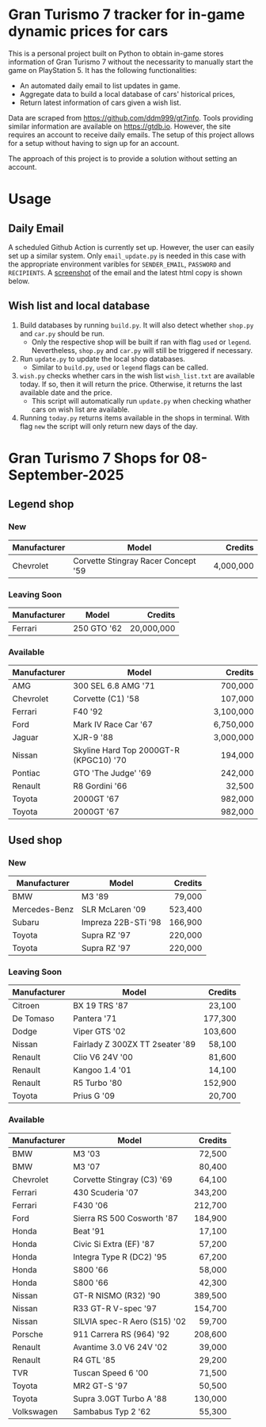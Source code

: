 # Gran Turismo 7 tracker for in-game dynamic prices for cars

This is a personal project built on Python to obtain in-game stores information of Gran Turismo 7 without the necessarity to manually start the game on PlayStation 5. It has the following functionalities:

- An automated daily email to list updates in game.
- Aggregate data to build a local database of cars' historical prices,
- Return latest information of cars given a wish list.

Data are scraped from https://github.com/ddm999/gt7info. Tools providing similar information are available on https://gtdb.io. However, the site requires an account to receive daily emails. The setup of this project allows for a setup without having to sign up for an account.

The approach of this project is to provide a solution without setting an account.

# Usage

## Daily Email

A scheduled Github Action is currently set up. However, the user can easily set up a similar system. Only `email_update.py` is needed in this case with the appropriate environment varibles for `SENDER_EMAIL`, `PASSWORD` and `RECIPIENTS`. A [screenshot](https://raw.githubusercontent.com/marcohoucheng/Gran-Turismo-7-Price-Tracker/main/data/email_screenshot.png) of the email and the latest html copy is shown below.

## Wish list and local database

1. Build databases by running `build.py`. It will also detect whether `shop.py` and `car.py` should be run.
    - Only the respective shop will be built if ran with flag `used` or `legend`. Nevertheless, `shop.py` and `car.py` will still be triggered if necessary.
2. Run `update.py` to update the local shop databases.
    - Similar to `build.py`, `used` or `legend` flags can be called.
3. `wish.py` checks whether cars in the wish list `wish_list.txt` are available today. If so, then it will return the price. Otherwise, it returns the last available date and the price.
    - This script will automatically run `update.py` when checking whather cars on wish list are available.
4. Running `today.py` returns items available in the shops in terminal. With flag `new` the script will only return new days of the day.


# Gran Turismo 7 Shops for 08-September-2025



## Legend shop

### New
 | Manufacturer | Model | Credits |
 | --- | --- | --: |
|Chevrolet|Corvette Stingray Racer Concept '59|4,000,000|

### Leaving Soon
 | Manufacturer | Model | Credits |
 | --- | --- | --: |
|Ferrari|250 GTO '62|20,000,000|

### Available
 | Manufacturer | Model | Credits |
 | --- | --- | --: |
|AMG|300 SEL 6.8 AMG '71|700,000|
|Chevrolet|Corvette (C1) '58|107,000|
|Ferrari|F40 '92|3,100,000|
|Ford|Mark IV Race Car '67|6,750,000|
|Jaguar|XJR-9 '88|3,000,000|
|Nissan|Skyline Hard Top 2000GT-R (KPGC10) '70|194,000|
|Pontiac|GTO 'The Judge' '69|242,000|
|Renault|R8 Gordini '66|32,500|
|Toyota|2000GT '67|982,000|
|Toyota|2000GT '67|982,000|


## Used shop

### New
 | Manufacturer | Model | Credits |
 | --- | --- | --: |
|BMW|M3 '89|79,000|
|Mercedes-Benz|SLR McLaren '09|523,400|
|Subaru|Impreza 22B-STi '98|166,900|
|Toyota|Supra RZ '97|220,000|
|Toyota|Supra RZ '97|220,000|

### Leaving Soon
 | Manufacturer | Model | Credits |
 | --- | --- | --: |
|Citroen|BX 19 TRS '87|23,100|
|De Tomaso|Pantera '71|177,300|
|Dodge|Viper GTS '02|103,600|
|Nissan|Fairlady Z 300ZX TT 2seater '89|58,100|
|Renault|Clio V6 24V '00|81,600|
|Renault|Kangoo 1.4 '01|14,100|
|Renault|R5 Turbo '80|152,900|
|Toyota|Prius G '09|20,700|

### Available
 | Manufacturer | Model | Credits |
 | --- | --- | --: |
|BMW|M3 '03|72,500|
|BMW|M3 '07|80,400|
|Chevrolet|Corvette Stingray (C3) '69|64,100|
|Ferrari|430 Scuderia '07|343,200|
|Ferrari|F430 '06|212,700|
|Ford|Sierra RS 500 Cosworth '87|184,900|
|Honda|Beat '91|17,100|
|Honda|Civic Si Extra (EF) '87|57,200|
|Honda|Integra Type R (DC2) '95|67,200|
|Honda|S800 '66|58,000|
|Honda|S800 '66|42,300|
|Nissan|GT-R NISMO (R32) '90|389,500|
|Nissan|R33 GT-R V-spec '97|154,700|
|Nissan|SILVIA spec-R Aero (S15) '02|59,700|
|Porsche|911 Carrera RS (964) '92|208,600|
|Renault|Avantime 3.0 V6 24V '02|39,000|
|Renault|R4 GTL '85|29,200|
|TVR|Tuscan Speed 6 '00|71,500|
|Toyota|MR2 GT-S '97|50,500|
|Toyota|Supra 3.0GT Turbo A '88|130,000|
|Volkswagen|Sambabus Typ 2 '62|55,300|
